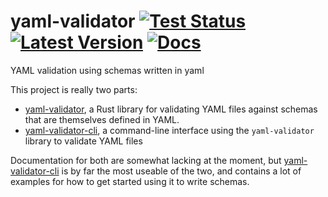 # yaml-validator [![Test Status]][library tests] [![Latest Version]][crates.io] [![Docs]][docs.rs]

[Test Status]: https://github.com/MathiasPius/yaml-validator/workflows/library%20tests/badge.svg
[library tests]: https://github.com/MathiasPius/yaml-validator/actions
[Latest Version]: https://img.shields.io/crates/v/yaml-validator
[crates.io]: https://img.shields.io/crates/v/yaml-validator
[Docs]: https://docs.rs/yaml-validator/badge.svg
[docs.rs]: https://docs.rs/yaml-validator

YAML validation using schemas written in yaml

This project is really two parts:

 *  [yaml-validator](yaml-validator/), a Rust library for validating YAML files against schemas that are themselves defined in YAML.
 * [yaml-validator-cli](yaml-validator-cli/), a command-line interface using the `yaml-validator` library to validate YAML files

 Documentation for both are somewhat lacking at the moment, but [yaml-validator-cli](yaml-validator-cli/) is by far the most useable of the two, and contains a lot of examples for how to get started using it to write schemas.
